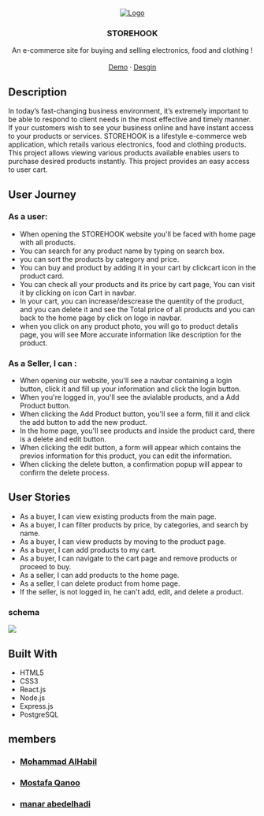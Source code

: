 <!-- PROJECT LOGO -->
<br />
<div align="center">
  <a href="https://storehook.herokuapp.com/" target="_blank">
    <img src="https://cdn.discordapp.com/attachments/962473520124796973/963931495712567356/Group_135.jpg" alt="Logo" >
  </a>

  <h3 align="center">STOREHOOK</h3>

  <p align="center">
    An e-commerce site for buying and selling electronics, food and clothing !
    <br />
    <br />
    <a href="https://storehook.herokuapp.com"> Demo</a>
    ·
    <a href="https://www.figma.com/file/HlwZEHHweE3t4EDr9Wlg5V/STOREHOOK?node-id=0%3A1%22%3EFigma">Desgin</a>

</div>


## Description
In today’s fast-changing business environment, it’s extremely important to be able to respond to client needs in the most effective and timely manner. If your customers wish to see your business online and have instant access to your products or services. STOREHOOK is a lifestyle e-commerce web application, which retails various electronics, food and clothing products. This project allows viewing various products available enables users to purchase desired products instantly. This project provides an easy access to user cart.


## User Journey

### As a user:
* When opening the STOREHOOK website you'll be faced with home page with all products.
* You can search for any product name by typing on search box.
* you can sort the products by category and price.
* You can buy and product by adding it in your cart by clickcart icon in the product card.
* You can check all your products and its price by cart page, You can visit it by clicking on icon Cart in navbar.
* In your cart, you can increase/descrease the quentity of the product, and you can delete it and see the Total price of all products and you can back to the home page by click on logo in navbar.
* when you click on any product photo, you will go to product detalis page, you will see More accurate information like description for the product.

### As a Seller, I can :

* When opening our website, you'll see a navbar containing a login button, click it and fill up your information and click the login button.
* When you're logged in, you'll see the avialable products, and a Add Product button.
* When clicking the Add Product button, you'll see a form, fill it and click the add button to add the new product.
* In the home page, you'll see products and inside the product card, there is a delete and edit button.
* When clicking the edit button, a form will appear which contains the previos information for this product, you can edit the information.
* When clicking the delete button, a confirmation popup will appear to confirm the delete process.
## User Stories
* As a buyer, I can view existing products from the main page.
* As a buyer, I can filter products by price, by categories, and search by name.
* As a buyer, I can view products by moving to the product page.
* As a buyer, I can add products to my cart.
* As a buyer, I can navigate to the cart page and remove products or proceed to buy.
* As a seller, I can add products to the home page.
* As a seller, I can delete product from home page.
* If the seller, is not logged in, he can't add, edit, and delete a product.
### schema 
![](https://i.imgur.com/8UVKIz4.jpg)

## Built With 
* HTML5
* CSS3
* React.js
* Node.js
* Express.js
* PostgreSQL

## members 
* ### [Mohammad AlHabil](https://github.com/MohammadAlHabil)
* ### [Mostafa Qanoo](https://github.com/MostafaQanoo)
* ### [manar abedelhadi](https://github.com/manar-abed)